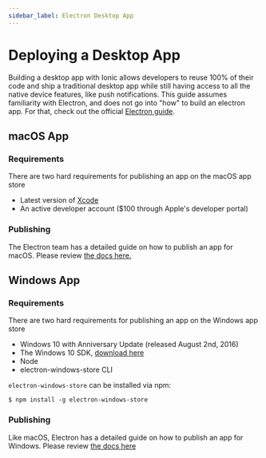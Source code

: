 ```yaml
---
sidebar_label: Electron Desktop App
---
```


# Deploying a Desktop App

Building a desktop app with Ionic allows developers to reuse 100% of their code and ship a traditional desktop app while still having access to all the native device features, like push notifications. This guide assumes familiarity with Electron, and does not go into "how" to build an electron app. For that, check out the official <a href="https://electronjs.org/docs/tutorial/first-app" target="_blank">Electron guide</a>.

## macOS App

### Requirements

There are two hard requirements for publishing an app on the macOS app store

- Latest version of [Xcode](https://itunes.apple.com/us/app/xcode/id497799835?mt=12)
- An active developer account ($100 through Apple's developer portal)

### Publishing

The Electron team has a detailed guide on how to publish an app for macOS. Please review [the docs here.](https://electronjs.org/docs/tutorial/mac-app-store-submission-guide)

## Windows App

### Requirements

There are two hard requirements for publishing an app on the Windows app store

- Windows 10 with Anniversary Update (released August 2nd, 2016)
- The Windows 10 SDK, [download here](https://developer.microsoft.com/en-us/windows/downloads/windows-10-sdk)
- Node
- electron-windows-store CLI

`electron-windows-store` can be installed via npm:

```shell
$ npm install -g electron-windows-store
```

### Publishing

Like macOS, Electron has a detailed guide on how to publish an app for Windows. Please review [the docs here](https://electronjs.org/docs/tutorial/windows-store-guide)
